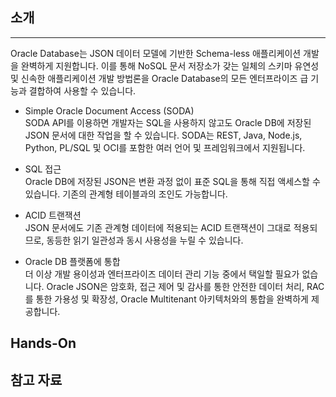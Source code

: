 ## 소개

---

Oracle Database는 JSON 데이터 모델에 기반한 Schema-less 애플리케이션 개발을 완벽하게 지원합니다. 이를 통해 NoSQL 문서 저장소가 갖는 일체의 스키마 유연성 및 신속한 애플리케이션 개발 방법론을 Oracle Database의 모든 엔터프라이즈 급 기능과 결합하여 사용할 수 있습니다.

- Simple Oracle Document Access (SODA)  
    SODA API를 이용하면 개발자는 SQL을 사용하지 않고도 Oracle DB에 저장된 JSON 문서에 대한 작업을 할 수 있습니다. SODA는 REST, Java, Node.js, Python, PL/SQL 및 OCI를 포함한 여러 언어 및 프레임워크에서 지원됩니다.

- SQL 접근  
    Oracle DB에 저장된 JSON은 변환 과정 없이 표준 SQL을 통해 직접 액세스할 수 있습니다. 기존의 관계형 테이블과의 조인도 가능합니다.

- ACID 트랜잭션  
    JSON 문서에도 기존 관계형 데이터에 적용되는 ACID 트랜잭션이 그대로 적용되므로, 동등한 읽기 일관성과 동시 사용성을 누릴 수 있습니다. 

- Oracle DB 플랫폼에 통합  
    더 이상 개발 용이성과 엔터프라이즈 데이터 관리 기능 중에서 택일할 필요가 없습니다. Oracle JSON은 암호화, 접근 제어 및 감사를 통한 안전한 데이터 처리, RAC를 통한 가용성 및 확장성, Oracle Multitenant 아키텍처와의 통합을 완벽하게 제공합니다.
    
## Hands-On

## 참고 자료
